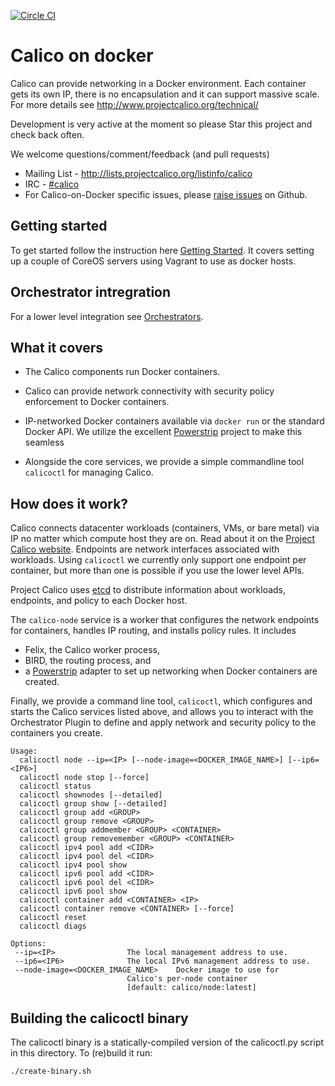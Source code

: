 [![Circle CI](https://circleci.com/gh/Metaswitch/calico-docker/tree/master.svg?style=svg)](https://circleci.com/gh/Metaswitch/calico-docker/tree/master)
# Calico on docker
Calico can provide networking in a Docker environment. Each container gets its own IP, there is no encapsulation and it can support massive scale. For more details see http://www.projectcalico.org/technical/

Development is very active at the moment so please Star this project and check back often.

We welcome questions/comment/feedback (and pull requests)
* Mailing List - http://lists.projectcalico.org/listinfo/calico
* IRC - [#calico](http://webchat.freenode.net?randomnick=1&channels=%23calico&uio=d4)
* For Calico-on-Docker specific issues, please [raise issues](https://github.com/Metaswitch/calico-docker/issues/new) on Github.

## Getting started

To get started follow the instruction here [Getting Started](docs/GettingStarted.md). It covers setting up a couple of CoreOS servers using Vagrant to use as docker hosts.

## Orchestrator intregration

For a lower level integration see [Orchestrators](docs/Orchestrators.md).

## What it covers
+ The Calico components run Docker containers.
+ Calico can provide network connectivity with security policy enforcement to Docker containers.

+ IP-networked Docker containers available via `docker run` or the standard Docker API. We utilize the excellent [Powerstrip](https://github.com/clusterhq/powerstrip) project to make this seamless
+ Alongside the core services, we provide a simple commandline tool `calicoctl` for managing Calico.


## How does it work?

Calico connects datacenter workloads (containers, VMs, or bare metal) via IP no matter which compute host they are on.  Read about it on the
[Project Calico website](http://www.projectcalico.org).  Endpoints are network interfaces associated with workloads.  Using `calicoctl` we currently only support one endpoint per container, but more than one is possible if you use the lower level APIs.

Project Calico uses [etcd](https://github.com/coreos/etcd) to distribute information about workloads, endpoints, and policy to each Docker host.

The `calico-node` service is a worker that configures the network endpoints for containers, handles IP routing, and installs policy rules.  It includes
+ Felix, the Calico worker process,
+ BIRD, the routing process, and
+ a [Powerstrip](https://github.com/clusterhq/powerstrip) adapter to set up networking when Docker containers are created.

Finally, we provide a command line tool, `calicoctl`, which configures and starts the Calico services listed above, and allows you to interact with the Orchestrator Plugin to define and apply network and security policy to the containers you create.

```
Usage:
  calicoctl node --ip=<IP> [--node-image=<DOCKER_IMAGE_NAME>] [--ip6=<IP6>]
  calicoctl node stop [--force]
  calicoctl status
  calicoctl shownodes [--detailed]
  calicoctl group show [--detailed]
  calicoctl group add <GROUP>
  calicoctl group remove <GROUP>
  calicoctl group addmember <GROUP> <CONTAINER>
  calicoctl group removemember <GROUP> <CONTAINER>
  calicoctl ipv4 pool add <CIDR>
  calicoctl ipv4 pool del <CIDR>
  calicoctl ipv4 pool show
  calicoctl ipv6 pool add <CIDR>
  calicoctl ipv6 pool del <CIDR>
  calicoctl ipv6 pool show
  calicoctl container add <CONTAINER> <IP>
  calicoctl container remove <CONTAINER> [--force]
  calicoctl reset
  calicoctl diags

Options:
 --ip=<IP>                The local management address to use.
 --ip6=<IP6>              The local IPv6 management address to use.
 --node-image=<DOCKER_IMAGE_NAME>    Docker image to use for
                          Calico's per-node container
                          [default: calico/node:latest]

```

## Building the calicoctl binary
The calicoctl binary is a statically-compiled version of the calicoctl.py script in this directory.  To (re)build it run:

```
./create-binary.sh
```
